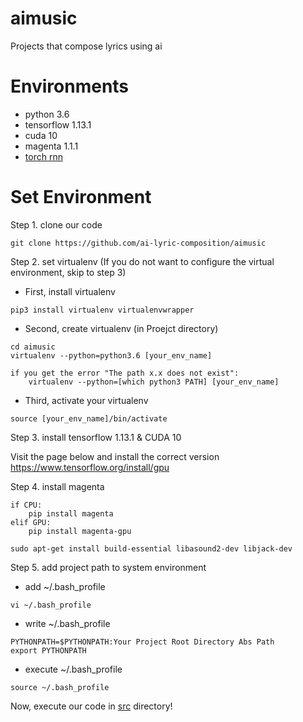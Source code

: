 # aimusic
Projects that compose lyrics using ai

# Environments
* python 3.6
* tensorflow 1.13.1
* cuda 10
* magenta 1.1.1
* [torch rnn](https://github.com/jcjohnson/torch-rnn)

# Set Environment
Step 1. clone our code

```
git clone https://github.com/ai-lyric-composition/aimusic
```

Step 2. set virtualenv (If you do not want to configure the virtual environment, skip to step 3)
* First, install virtualenv 

```
pip3 install virtualenv virtualenvwrapper
```

* Second, create virtualenv (in Proejct directory)

```
cd aimusic
virtualenv --python=python3.6 [your_env_name]

if you get the error "The path x.x does not exist":
    virtualenv --python=[which python3 PATH] [your_env_name]
```

* Third, activate your virtualenv

```
source [your_env_name]/bin/activate
```

Step 3. install tensorflow 1.13.1 & CUDA 10

Visit the page below and install the correct version
https://www.tensorflow.org/install/gpu

Step 4. install magenta
```
if CPU:
    pip install magenta 
elif GPU:
    pip install magenta-gpu
    
sudo apt-get install build-essential libasound2-dev libjack-dev
```
Step 5. add project path to system environment 

* add ~/.bash_profile
```
vi ~/.bash_profile
```
* write ~/.bash_profile
```
PYTHONPATH=$PYTHONPATH:Your Project Root Directory Abs Path
export PYTHONPATH
```
* execute ~/.bash_profile
```
source ~/.bash_profile
```
Now, execute our code in [src]( https://github.com/ai-lyric-composition/aimusic/tree/master/src) directory!
